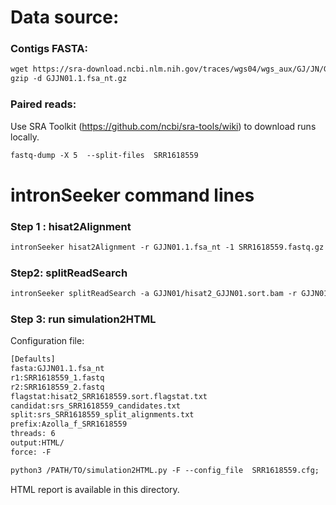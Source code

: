 Data source:
============

### Contigs FASTA: 

```diff
wget https://sra-download.ncbi.nlm.nih.gov/traces/wgs04/wgs_aux/GJ/JN/GJJN01/GJJN01.1.fsa_nt.gz
gzip -d GJJN01.1.fsa_nt.gz
```

### Paired reads:

Use SRA Toolkit (https://github.com/ncbi/sra-tools/wiki) to download runs locally.

```diff
fastq-dump -X 5  --split-files  SRR1618559
```

intronSeeker command lines
============================

### Step 1 : hisat2Alignment

```diff
intronSeeker hisat2Alignment -r GJJN01.1.fsa_nt -1 SRR1618559.fastq.gz --prefix GJJN01 -o GJJN01 -t 12
```

### Step2: splitReadSearch

```diff
intronSeeker splitReadSearch -a GJJN01/hisat2_GJJN01.sort.bam -r GJJN01.1.fsa_nt --prefix GJJN01 --output splitReadSearch_GJJN01
```

### Step 3: run simulation2HTML

Configuration file:

```diff
[Defaults]
fasta:GJJN01.1.fsa_nt
r1:SRR1618559_1.fastq
r2:SRR1618559_2.fastq
flagstat:hisat2_SRR1618559.sort.flagstat.txt
candidat:srs_SRR1618559_candidates.txt
split:srs_SRR1618559_split_alignments.txt
prefix:Azolla_f_SRR1618559
threads: 6                
output:HTML/
force: -F
```


```diff
python3 /PATH/TO/simulation2HTML.py -F --config_file  SRR1618559.cfg;

```

HTML report is available in this directory.
